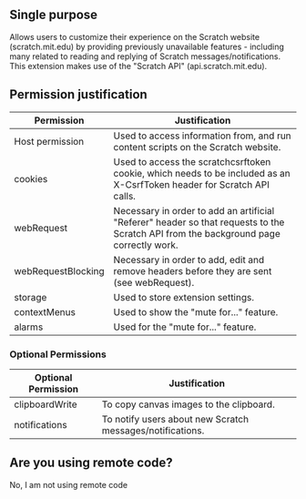## Single purpose
Allows users to customize their experience on the Scratch website (scratch.mit.edu) by providing previously unavailable features - including many related to reading and replying of Scratch messages/notifications. This extension makes use of the "Scratch API" (api.scratch.mit.edu).

## Permission justification
| Permission                  | Justification                                                                                                                         |
|-----------------------------|---------------------------------------------------------------------------------------------------------------------------------------|
| Host permission | Used to access information from, and run content scripts on the Scratch website.                                                        |
| cookies                     | Used to access the scratchcsrftoken cookie, which needs to be included as an X-CsrfToken header for Scratch API calls.                |
| webRequest                  | Necessary in order to add an artificial "Referer" header so that requests to the Scratch API from the background page correctly work. |
| webRequestBlocking          | Necessary in order to add, edit and remove headers before they are sent (see webRequest).                                                                                                                 |
| storage                     | Used to store extension settings.                                                                                                     |
| contextMenus                | Used to show the "mute for..." feature.  
| alarms                      | Used for the "mute for..." feature.

### Optional Permissions
| Optional Permission | Justification |
| -------------------- | ------------- |
| clipboardWrite | To copy canvas images to the clipboard. |
| notifications | To notify users about new Scratch messages/notifications. |

## Are you using remote code?
No, I am not using remote code
